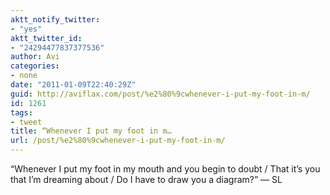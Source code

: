```yaml
---
aktt_notify_twitter:
- "yes"
aktt_twitter_id:
- "24294477837377536"
author: Avi
categories:
- none
date: "2011-01-09T22:40:29Z"
guid: http://aviflax.com/post/%e2%80%9cwhenever-i-put-my-foot-in-m/
id: 1261
tags:
- tweet
title: “Whenever I put my foot in m…
url: /post/%e2%80%9cwhenever-i-put-my-foot-in-m/
---
```

“Whenever I put my foot in my mouth and you begin to doubt / That it&#8217;s you that I&#8217;m dreaming about / Do I have to draw you a diagram?” — SL